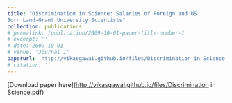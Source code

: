 ```yaml
---
title: "Discrimination in Science: Salaries of Foreign and US
Born Land-Grant University Scientists"
collection: publications
# permalink: /publication/2009-10-01-paper-title-number-1
# excerpt: ''
# date: 2009-10-01
# venue: 'Journal 1'
paperurl: 'http://vikasgawai.github.io/files/Discrimination in Science.pdf'
# citation: ''
---
```



[Download paper here](http://vikasgawai.github.io/files/Discrimination in Science.pdf)
